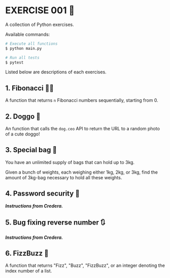 # EXERCISE 001 🤩

A collection of Python exercises.

Available commands:

```bash
# Execute all functions
$ python main.py

# Run all tests
$ pytest
```

Listed below are descriptions of each exercises.

## 1. Fibonacci 👨‍🔬

A function that returns `n` Fibonacci numbers sequentially, starting from 0.

## 2. Doggo 🐶

An function that calls the `dog.ceo` API to return the URL to a random photo of a cute doggo!

## 3. Special bag 👜

You have an unlimited supply of bags that can hold up to 3kg.

Given a bunch of weights, each weighing either 1kg, 2kg, or 3kg, find the amount of 3kg-bag necessary to hold all these weights.

## 4. Password security 🔐

***Instructions from Credera.***

## 5. Bug fixing reverse number 🔃

***Instructions from Credera.***

## 6. FizzBuzz 🤖

A function that returns "Fizz", "Buzz", "FizzBuzz", or an integer denoting the index number of a list.
